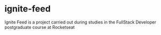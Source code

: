 # ignite-feed
Ignite Feed is a project carried out during studies in the FullStack Developer postgraduate course at Rocketseat
